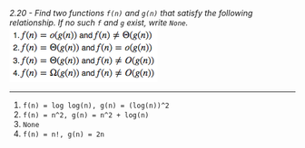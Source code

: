 *2.20 - Find two functions `f(n)` and `g(n)` that satisfy the following relationship. If no such `f` and `g` exist, write `None`.*  
![equation](https://github.com/jonathantorres/bookshelf/blob/master/adm/ch2/img/2-20.png)
***
1. `f(n) = log log(n), g(n) = (log(n))^2`
2. `f(n) = n^2, g(n) = n^2 + log(n)`
3. `None`
4. `f(n) = n!, g(n) = 2n`
